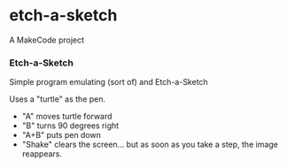 # etch-a-sketch
A MakeCode project
### Etch-a-Sketch

Simple program emulating (sort of) and Etch-a-Sketch

Uses a "turtle" as the pen.

* "A" moves turtle forward
* "B" turns 90 degrees right
* "A+B" puts pen down
* "Shake" clears the screen... but as soon as you take a step, the image reappears.
